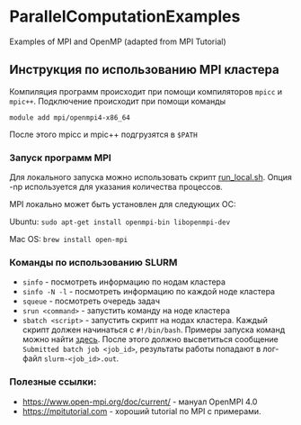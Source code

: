 # ParallelComputationExamples
Examples of MPI and OpenMP (adapted from MPI Tutorial)

## Инструкция по использованию MPI кластера

Компиляция программ происходит при помощи компиляторов `mpicc` и `mpic++`. Подключение происходит при помощи команды

```[bash]
module add mpi/openmpi4-x86_64
```

После этого mpicc и mpic++ подгрузятся в `$PATH`

### Запуск программ MPI

Для локального запуска можно использовать скрипт [run_local.sh](/MPI/00-hello-world/bin/run_local.sh). Опция -np используется для указания количества процессов.

MPI локально может быть установлен для следующих ОС:

Ubuntu: `sudo apt-get install openmpi-bin libopenmpi-dev`

Mac OS: `brew install open-mpi`

### Команды по использованию SLURM

* `sinfo` - посмотреть информацию по нодам кластера
* `sinfo -N -l` - посмотреть информацию по каждой ноде кластера
* `squeue` - посмотреть очередь задач
* `srun <command>` - запустить команду на ноде кластера
* `sbatch <script>` - запустить скрипт на нодах кластера. Каждый скрипт должен начинаться с `#!/bin/bash`.
Примеры запуска команд можно найти [здесь](/MPI/00-hello-world/bin/start_sbatch.sh).
После этого должно высветиться сообщение `Submitted batch job <job_id>`, результаты работы попадают в лог-файл `slurm-<job_id>.out`.

### Полезные ссылки:
* https://www.open-mpi.org/doc/current/ - мануал OpenMPI 4.0
* https://mpitutorial.com - хороший tutorial по MPI с примерами.



